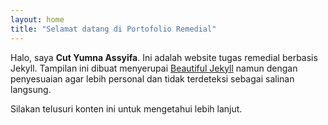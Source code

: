 ```yaml
---
layout: home
title: "Selamat datang di Portofolio Remedial"
---
```


Halo, saya **Cut Yumna Assyifa**. Ini adalah website tugas remedial berbasis Jekyll. Tampilan ini dibuat menyerupai [Beautiful Jekyll](https://beautifuljekyll.com) namun dengan penyesuaian agar lebih personal dan tidak terdeteksi sebagai salinan langsung.

Silakan telusuri konten ini untuk mengetahui lebih lanjut.